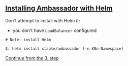 ## [Installing Ambassador with Helm](https://www.getambassador.io/user-guide/helm)

Don't attempt to install with Helm if:
* you don't have `LoadBalancer` configured

```
# Note: install Helm

$: helm install stable/ambassador [-n K8n-Namespace]
```

[Continue from the 3. step](../KubernetesYAML)
